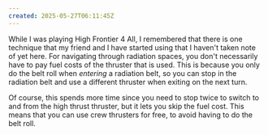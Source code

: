 ```yaml
---
created: 2025-05-27T06:11:45Z
---
```


While I was playing High Frontier 4 All, I remembered that there is one technique that my friend and I have started using that I haven't taken note of yet here. For navigating through radiation spaces, you don't necessarily have to pay fuel costs of the thruster that is used. This is because you only do the belt roll when _entering_ a radiation belt, so you can stop in the radiation belt and use a different thruster when exiting on the next turn.

Of course, this spends more time since you need to stop twice to switch to and from the high thrust thruster, but it lets you skip the fuel cost. This means that you can use crew thrusters for free, to avoid having to do the belt roll.
